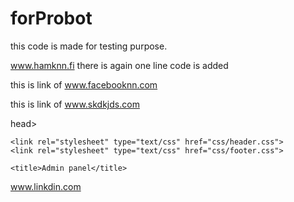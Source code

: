 # forProbot
this code is made for testing purpose. 


www.hamknn.fi
there is again one line code is added 

this is link of www.facebooknn.com

this is link of www.skdkjds.com

head>
    <meta charset="UTF-8">
    <meta name="viewport" content="width=device-width, initial-scale=1.0">
    <!-- Bootstrap CSS -->
    <link href="https://cdn.jsdelivr.net/npm/bootstrap@5.0.0-beta1/dist/css/bootstrap.min.css" rel="stylesheet" integrity="sha384-giJF6kkoqNQ00vy+HMDP7azOuL0xtbfIcaT9wjKHr8RbDVddVHyTfAAsrekwKmP1" crossorigin="anonymous">
  
    <link rel="stylesheet" type="text/css" href="css/header.css">
    <link rel="stylesheet" type="text/css" href="css/footer.css">
 
    <title>Admin panel</title>
www.linkdin.com

</head>

